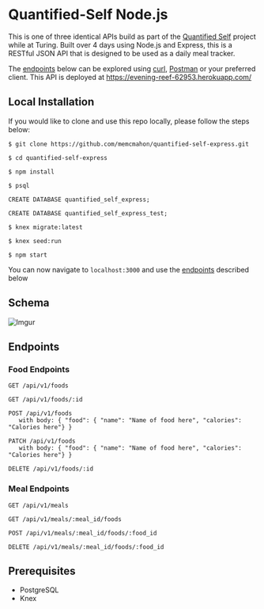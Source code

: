 # Quantified-Self Node.js

This is one of three identical APIs build as part of the [Quantified Self](http://backend.turing.io/module4/projects/quantified-self/quantified-self) project while at Turing.  Built over 4 days using Node.js and Express, this is a RESTful JSON API that is designed to be used as a daily meal tracker.

The [endpoints](#endpoints) below can be explored using [curl](https://curl.haxx.se/), [Postman](https://www.getpostman.com/) or your preferred client.  This API is deployed at https://evening-reef-62953.herokuapp.com/

## Local Installation

If you would like to clone and use this repo locally, please follow the steps below:

```$ git clone https://github.com/memcmahon/quantified-self-express.git```

```$ cd quantified-self-express```

```$ npm install```


```
$ psql 

CREATE DATABASE quantified_self_express;

CREATE DATABASE quantified_self_express_test;
```

```$ knex migrate:latest```

```$ knex seed:run```

```$ npm start```

You can now navigate to `localhost:3000` and use the [endpoints](#endpoints) described below

## Schema

![Imgur](https://i.imgur.com/T6ImmLI.png)

## <a name='endpoints'>Endpoints</a>

### Food Endpoints

```
GET /api/v1/foods
```
```
GET /api/v1/foods/:id
```
```
POST /api/v1/foods
   with body: { "food": { "name": "Name of food here", "calories": "Calories here"} }
```
```
PATCH /api/v1/foods
   with body: { "food": { "name": "Name of food here", "calories": "Calories here"} }
```
```
DELETE /api/v1/foods/:id
```

### Meal Endpoints
```
GET /api/v1/meals
```
```
GET /api/v1/meals/:meal_id/foods
```
```
POST /api/v1/meals/:meal_id/foods/:food_id
```
```
DELETE /api/v1/meals/:meal_id/foods/:food_id
```

## Prerequisites
* PostgreSQL
* Knex
